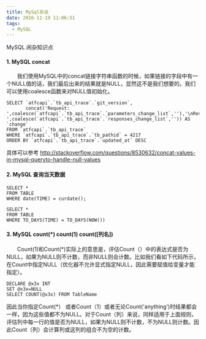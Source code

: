 ```yaml
---
title: MySql杂谈
date: 2016-11-19 11:06:51
tags:
  - MySQL
---
```

MySQL 闲杂知识点

#### 1. MySQL concat

&emsp;&emsp;我们使用MySQL中的concat链接字符串函数的时候，如果链接的字段中有一个NULL值的话，我们最后出来的结果就是NULL，显然这不是我们想要的。我们可以使用coalesce函数来对NULL值初始化。

```MySQL
SELECT `atfcapi`.`tb_api_trace`.`git_version`,
       concat('Request: ',coalesce(`atfcapi`.`tb_api_trace`.`parameters_change_list`,''),'\nResponse: ',coalesce(`atfcapi`.`tb_api_trace`.`responses_change_list`,'')) AS `change`
FROM `atfcapi`.`tb_api_trace`
WHERE `atfcapi`.`tb_api_trace`.`tb_pathid` = 4217
ORDER BY `atfcapi`.`tb_api_trace`.`updated_at` DESC
```
具体可以参考 http://stackoverflow.com/questions/8530632/concat-values-in-mysql-queryto-handle-null-values

#### 2. MySQL 查询当天数据

```MySQL
SELECT *
FROM TABLE
WHERE date(TIME) = curdate();
```
```MySQL
SELECT *
FROM TABLE
WHERE TO_DAYS(TIME) = TO_DAYS(NOW())
```
#### 3. MySQL count(\*) count(1) count([列名])

&emsp;&emsp;Count(1)和Count(\*)实际上的意思是，评估Count（）中的表达式是否为NULL，如果为NULL则不计数，而非NULL则会计数。比如我们看如下代码所示，在Count中指定NULL（优化器不允许显式指定NULL，因此需要赋值给变量才能指定）。
```MySQL
DECLARE @x3x INT
SET @x3x=NULL
SELECT COUNT(@x3x) FROM TableName
```
因此当你指定Count(\*） 或者Count（1）或者无论Count('anything')时结果都会一样，因为这些值都不为NULL。对于Count（列）来说，同样适用于上面规则，评估列中每一行的值是否为NULL，如果为NULL则不计数，不为NULL则计数。因此Count（列）会计算列或这列的组合不为空的计数。
